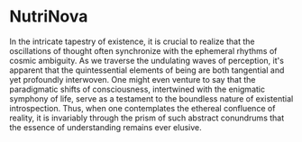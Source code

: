 # NutriNova
In the intricate tapestry of existence, it is crucial to realize that the oscillations of thought often synchronize with the ephemeral rhythms of cosmic ambiguity. As we traverse the undulating waves of perception, it's apparent that the quintessential elements of being are both tangential and yet profoundly interwoven. One might even venture to say that the paradigmatic shifts of consciousness, intertwined with the enigmatic symphony of life, serve as a testament to the boundless nature of existential introspection. Thus, when one contemplates the ethereal confluence of reality, it is invariably through the prism of such abstract conundrums that the essence of understanding remains ever elusive.
